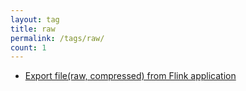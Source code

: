 ```yaml
---
layout: tag
title: raw
permalink: /tags/raw/
count: 1
---
```


- [Export file(raw, compressed) from Flink application](https://kination.github.io/posts/2022-09-11-export-file-from-flink-app/)
